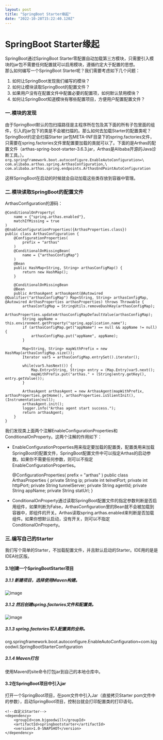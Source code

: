 ```yaml
---
layout: post
title: "SpringBoot Starter缘起"
date: "2022-10-28T15:22:40.120Z"
---
```

SpringBoot Starter缘起
====================

SpringBoot通过SpringBoot Starter零配置自动加载第三方模块，只需要引入模块的jar包不需要任何配置就可以启用模块，遵循约定大于配置的思想。  
那么如何编写一个SpringBoot Starter呢？我们需要考虑如下几个问题：

1.  如何让SpringBoot发现我们编写的模块？
2.  如何让模块读取SpringBoot的配置文件？
3.  如果用户没有在配置文件中配置必要的配置项，如何默认禁用模块？
4.  如何让SpringBoot知道模块有哪些配置项目，方便用户配置配置文件？

### 一.模块的发现

由于SpringBoot默认的包扫描路径是主程序所在包及其下面的所有子包里面的组件，引入的jar包下的类是不会被扫描的。那么如何去加载Starter的配置类呢？  
SpringBoot约定会扫描Starter jar包META-INF目录下的spring.factories文件，只需要在spring.factories文件里配置要加载的类就可以了。下面的是Arthas的配置文件（arthas-spring-boot-starter-3.6.3.jar，Arthas是Alibaba开源的Java诊断工具。）。  
`org.springframework.boot.autoconfigure.EnableAutoConfiguration=\ com.alibaba.arthas.spring.ArthasConfiguration,\ com.alibaba.arthas.spring.endpoints.ArthasEndPointAutoConfiguration`

这样SpringBoot在启动的时候就会自动加载这些类存放到容器中管理。

### 二.模块读取SpringBoot的配置文件

ArthasConfiguration的源码：

    @ConditionalOnProperty(
        name = {"spring.arthas.enabled"},
        matchIfMissing = true
    )
    @EnableConfigurationProperties({ArthasProperties.class})
    public class ArthasConfiguration {
        @ConfigurationProperties(
            prefix = "arthas"
        )
        @ConditionalOnMissingBean(
            name = {"arthasConfigMap"}
        )
        @Bean
        public HashMap<String, String> arthasConfigMap() {
            return new HashMap();
        }
    
        @ConditionalOnMissingBean
        @Bean
        public ArthasAgent arthasAgent(@Autowired @Qualifier("arthasConfigMap") Map<String, String> arthasConfigMap, @Autowired ArthasProperties arthasProperties) throws Throwable {
            arthasConfigMap = StringUtils.removeDashKey(arthasConfigMap);
            ArthasProperties.updateArthasConfigMapDefaultValue(arthasConfigMap);
            String appName = this.environment.getProperty("spring.application.name");
            if (arthasConfigMap.get("appName") == null && appName != null) {
                arthasConfigMap.put("appName", appName);
            }
    
            Map<String, String> mapWithPrefix = new HashMap(arthasConfigMap.size());
            Iterator var5 = arthasConfigMap.entrySet().iterator();
    
            while(var5.hasNext()) {
                Map.Entry<String, String> entry = (Map.Entry)var5.next();
                mapWithPrefix.put("arthas." + (String)entry.getKey(), entry.getValue());
            }
    
            ArthasAgent arthasAgent = new ArthasAgent(mapWithPrefix, arthasProperties.getHome(), arthasProperties.isSlientInit(), (Instrumentation)null);
            arthasAgent.init();
            logger.info("Arthas agent start success.");
            return arthasAgent;
        }
    }
    

我们发现类上面两个注解EnableConfigurationProperties和ConditionalOnProperty。这两个注解的作用如下：

*   EnableConfigurationProperties用来指定要加载的配置类，配置类用来加载SpringBoot的配置文件，SpringBoot配置文件中可以指定Arthas的启动参数。如果你不需要任何参数，则可以不指定EnableConfigurationProperties。

    @ConfigurationProperties(
        prefix = "arthas"
    )
    public class ArthasProperties {
    private String ip;
        private int telnetPort;
        private int httpPort;
        private String tunnelServer;
        private String agentId;
        private String appName;
        private String statUrl;
    }
    

*   ConditionalOnProperty通过读取SpringBoot配置文件的指定参数判断是否启用组件，如果判断为False，ArthasConfiguration里的Bean就不会被加载到容器中，即组件的开关。Arthas读取spring.arthas.enabled来判断是否加载组件。如果你想默认启动，没有开关，则可以不指定ConditionalOnProperty。

### 三.编写自己的Starter

我们写个简单的Starter，不加载配置文件，并且默认启动的Starter。IDE用的是是IDEA社区版。

#### 3.1创建一个SpringBootStarter项目

##### 3.1.1 新建项目，选择使用Maven构建。

![image](https://img2022.cnblogs.com/blog/1348150/202210/1348150-20221028213449507-124698546.png)

##### 3.1.2 然后创建spring.factories文件和配置类。

![image](https://img2022.cnblogs.com/blog/1348150/202210/1348150-20221028213708759-966257665.png)

##### 3.1.3 spring.factories写入配置类的全称。

org.springframework.boot.autoconfigure.EnableAutoConfiguration=com.bjgoodwil.SpringBootStarterConfiguration

##### 3.1.4 Maven打包

使用Maven的site命令打包jar到自己的本地仓库中。

#### 3.2在SpringBoot项目中引入jar

打开一个SpringBoot项目，在pom文件中引入Jar（直接拷贝Starter pom文件中的参数），启动SpringBoot项目，控制台就会打印配置类的打印语句。

    <!--自定义Starter-->
    <dependency>
        <groupId>com.bjgoodwill</groupId>
        <artifactId>springbootstarter</artifactId>
        <version>1.0-SNAPSHOT</version>
    </dependency>